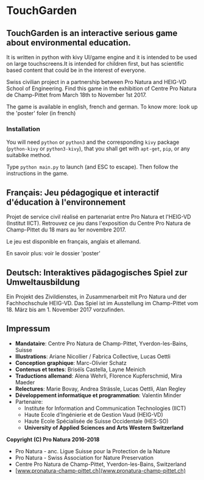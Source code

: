 # TouchGarden

## TouchGarden is an interactive serious game about environmental education.

It is written in python with kivy UI/game engine and it is intended to be used on large touchscreens.It is intended for children first, but has scientific based content that could be in the interest of everyone.

Swiss civilian project in a partnership between Pro Natura and HEIG-VD School of Engineering. Find this game in the exhibition of Centre Pro Natura de Champ-Pittet from March 18th to November 1st 2017.

The game is available in english, french and german. To know more: look up the 'poster' foler (in french)

### Installation

You will need `python` or `python3` and the corresponding `kivy` package (`python-kivy` or `python3-kivy`), that you shall get with `apt-get`, `pip`, or any suitablke method. 

Type `python main.py` to launch (and ESC to escape). Then follow the instructions in the game. 

## Français: Jeu pédagogique et interactif d'éducation à l'environnement

Projet de service civil réalisé en partenariat entre Pro Natura et l'HEIG-VD (Institut IICT). Retrouvez ce jeu dans l'exposition du Centre Pro Natura de Champ-Pittet du 18 mars au 1er novembre 2017.

Le jeu est disponible en français, anglais et allemand.

En savoir plus: voir le dossier 'poster'

## Deutsch: Interaktives pädagogisches Spiel zur Umweltausbildung

Ein Projekt des Zivildienstes, in Zusammenarbeit mit Pro Natura und der Fachhochschule HEIG-VD. Das Spiel ist im Ausstellung im Champ-Pittet vom 18. März bis am 1. November 2017 vorzufinden.


## Impressum

- **Mandataire**: Centre Pro Natura de Champ-Pittet, Yverdon-les-Bains, Suisse
- **Illustrations**: Ariane Nicollier / Fabrica Collective, Lucas Oettli
- **Conception graphique**: Marc-Olivier Schatz
- **Contenus et textes**: Briséïs Castella, Layne Meinich
- **Traductions allemand**: Alena Wehrli, Florence Kupferschmid, Mira Maeder
- **Relectures**: Marie Bovay, Andrea Strässle, Lucas Oettli, Alan Regley
- **Développement informatique et programmation**: Valentin Minder
- Partenaire: 
    - Institute for Information and Communication Technologies (IICT)
    - Haute Ecole d'Ingénierie et de Gestion Vaud (HEIG-VD)
    - Haute Ecole Spécialisée de Suisse Occidentale (HES-SO)
    - **University of Applied Sciences and Arts Western Switzerland**


**Copyright (C) Pro Natura 2016-2018**
- Pro Natura - anc. Ligue Suisse pour la Protection de la Nature
- Pro Natura - Swiss Association for Nature Preservation
- Centre Pro Natura de Champ-Pittet, Yverdon-les-Bains, Switzerland
- [www.pronatura-champ-pittet.ch](www.pronatura-champ-pittet.ch)
